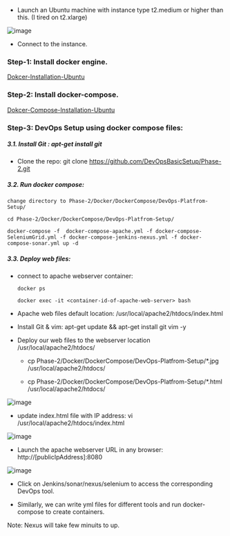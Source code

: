
* Launch an Ubuntu machine with instance type t2.medium or higher than this. (I tired on t2.xlarge)

![image](https://user-images.githubusercontent.com/24622526/44790921-f8f0be00-ab8f-11e8-8bc9-cde45a624240.png)


* Connect to the instance.

### Step-1: Install docker engine.

   [Dokcer-Installation-Ubuntu](https://github.com/DevOpsBasicSetup/Phase-2/blob/master/Docker/DockerEngine/2.1.Dokcer-Installation-Ubuntu.md)

### Step-2: Install docker-compose.

  [Dokcer-Compose-Installation-Ubuntu](https://github.com/DevOpsBasicSetup/Phase-2/blob/master/Docker/DockerCompose/Installation-and-example-1.md)

### Step-3: DevOps Setup using docker compose files:

##### 3.1. Install Git : apt-get install git

* Clone the repo: git clone https://github.com/DevOpsBasicSetup/Phase-2.git

##### 3.2. Run docker compose:

    change directory to Phase-2/Docker/DockerCompose/DevOps-Platfrom-Setup/

    cd Phase-2/Docker/DockerCompose/DevOps-Platfrom-Setup/

    docker-compose -f  docker-compose-apache.yml -f docker-compose-SeleniumGrid.yml -f docker-compose-jenkins-nexus.yml -f docker-compose-sonar.yml up -d
    
##### 3.3. Deploy web files:

* connect to apache webserver container: 

      docker ps
      
      docker exec -it <container-id-of-apache-web-server> bash

* Apache web files default location: /usr/local/apache2/htdocs/index.html

* Install Git & vim: apt-get update && apt-get install git vim -y

* Deploy our web files to the webserver location /usr/local/apache2/htdocs/

   * cp Phase-2/Docker/DockerCompose/DevOps-Platfrom-Setup/*.jpg /usr/local/apache2/htdocs/

   * cp Phase-2/Docker/DockerCompose/DevOps-Platfrom-Setup/*.html /usr/local/apache2/htdocs/

![image](https://user-images.githubusercontent.com/24622526/44790055-c940b680-ab8d-11e8-8b66-993da66dc990.png)

* update index.html file with IP address: vi /usr/local/apache2/htdocs/index.html

![image](https://user-images.githubusercontent.com/24622526/44790406-ca261800-ab8e-11e8-8f9c-26a264531e07.png)


* Launch the apache webserver URL in any browser: http://[publicIpAddress]:8080

![image](https://user-images.githubusercontent.com/24622526/44790187-35231f00-ab8e-11e8-9336-8afc2473a241.png)

* Click on Jenkins/sonar/nexus/selenium to access the corresponding DevOps tool.

* Similarly, we can write yml files for different tools and run docker-compose to create containers.

Note: Nexus will take few minuits to up.
